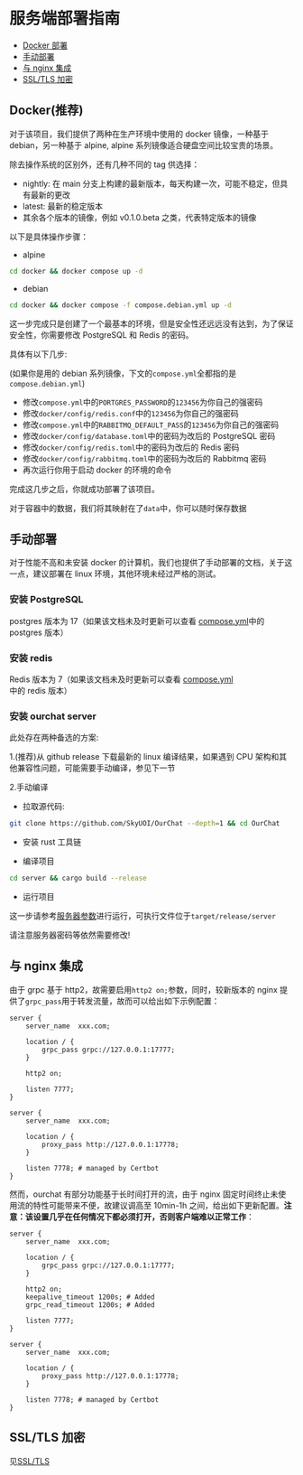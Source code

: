 # 服务端部署指南

- [Docker 部署](#docker推荐)
- [手动部署](#手动部署)
- [与 nginx 集成](#与-nginx-集成)
- [SSL/TLS 加密](#ssltls-加密)

## Docker(推荐)

对于该项目，我们提供了两种在生产环境中使用的 docker 镜像，一种基于 debian，另一种基于 alpine, alpine 系列镜像适合硬盘空间比较宝贵的场景。

除去操作系统的区别外，还有几种不同的 tag 供选择：

- nightly: 在 main 分支上构建的最新版本，每天构建一次，可能不稳定，但具有最新的更改
- latest: 最新的稳定版本
- 其余各个版本的镜像，例如 v0.1.0.beta 之类，代表特定版本的镜像

以下是具体操作步骤：

- alpine

```bash
cd docker && docker compose up -d
```

- debian

```bash
cd docker && docker compose -f compose.debian.yml up -d
```

这一步完成只是创建了一个最基本的环境，但是安全性还远远没有达到，为了保证安全性，你需要修改 PostgreSQL 和 Redis 的密码。

具体有以下几步:

(如果你是用的 debian 系列镜像，下文的`compose.yml`全都指的是`compose.debian.yml`)

- 修改`compose.yml`中的`PORTGRES_PASSWORD`的`123456`为你自己的强密码
- 修改`docker/config/redis.conf`中的`123456`为你自己的强密码
- 修改`compose.yml`中的`RABBITMQ_DEFAULT_PASS`的`123456`为你自己的强密码
- 修改`docker/config/database.toml`中的密码为改后的 PostgreSQL 密码
- 修改`docker/config/redis.toml`中的密码为改后的 Redis 密码
- 修改`docker/config/rabbitmq.toml`中的密码为改后的 Rabbitmq 密码
- 再次运行你用于启动 docker 的环境的命令

完成这几步之后，你就成功部署了该项目。

对于容器中的数据，我们将其映射在了`data`中，你可以随时保存数据

## 手动部署

对于性能不高和未安装 docker 的计算机，我们也提供了手动部署的文档，关于这一点，建议部署在 linux 环境，其他环境未经过严格的测试。

### 安装 PostgreSQL

postgres 版本为 17（如果该文档未及时更新可以查看 [compose.yml](https://github.com/SkyUOI/OurChat/blob/main/docker/compose.yml)中的 postgres 版本）

### 安装 redis

Redis 版本为 7（如果该文档未及时更新可以查看 [compose.yml](https://github.com/SkyUOI/OurChat/blob/main/docker/compose.yml)中的 redis 版本）

### 安装 ourchat server

此处存在两种备选的方案:

1.(推荐)从 github release 下载最新的 linux 编译结果，如果遇到 CPU 架构和其他兼容性问题，可能需要手动编译，参见下一节

2.手动编译

- 拉取源代码:

```sh
git clone https://github.com/SkyUOI/OurChat --depth=1 && cd OurChat
```

- 安装 rust 工具链

- 编译项目

```sh
cd server && cargo build --release
```

- 运行项目

这一步请参考[服务器参数](../run/server_argv.md)进行运行，可执行文件位于`target/release/server`

请注意服务器密码等依然需要修改!

## 与 nginx 集成

由于 grpc 基于 http2，故需要启用`http2 on;`参数，同时，较新版本的 nginx 提供了`grpc_pass`用于转发流量，故而可以给出如下示例配置：

```nginx
server {
    server_name  xxx.com;

    location / {
        grpc_pass grpc://127.0.0.1:17777;
    }

    http2 on;

    listen 7777;
}

server {
    server_name  xxx.com;

    location / {
        proxy_pass http://127.0.0.1:17778;
    }

    listen 7778; # managed by Certbot
}
```

然而，ourchat 有部分功能基于长时间打开的流，由于 nginx 固定时间终止未使用流的特性可能带来不便，故建议调高至 10min-1h 之间，给出如下更新配置。**注意：该设置几乎在任何情况下都必须打开，否则客户端难以正常工作**：

```nginx
server {
    server_name  xxx.com;

    location / {
        grpc_pass grpc://127.0.0.1:17777;
    }

    http2 on;
    keepalive_timeout 1200s; # Added
    grpc_read_timeout 1200s; # Added

    listen 7777;
}

server {
    server_name  xxx.com;

    location / {
        proxy_pass http://127.0.0.1:17778;
    }

    listen 7778; # managed by Certbot
}
```

## SSL/TLS 加密

见[SSL/TLS](../deploy/ssl-tls.md)
